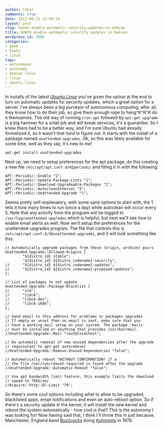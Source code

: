 ```yaml
---
author: fak3r
comments: true
date: 2012-06-21 21:50:24
layout: post
slug: howto-enable-automatic-security-updates-in-debian
title: HOWTO enable automatic security updates in Debian
wordpress_id: 3886
categories:
- geek
- howto
- linux
tags:
- autonomous
- autonomy
- debian linux
- linux
- ubuntu linux
---
```


In installs of the latest [Ubuntu Linux](http://ubuntu.com) you've given the option at the end to turn on automatic updates for security updates, which a great option for a server. I've always been a big purveyor of autonomous computing, after all, they know how to do their job, so give them enough rope to hang^K^K^K do it themselves. The old way of running `cron-apt` followed by `apt-get upgrade` is a big hammer for a small job and _will_ break services, it's a guarantee. So I knew there had to be a better way, and I'm sure Ubuntu had already formalized it, so it wasn't that hard to figure out. It starts with the install of a package named `unattended-upgrades`. Ok, so this was likely available for some time, well as they say, it's new to me!
<!-- more -->

    
    apt-get install unattended-upgrades


Next up, we need to setup preferences for the apt package, do this creating a new file `/etc/apt/apt.conf.d/02periodic` and filling it in with the following:

    
    APT::Periodic::Enable "1";
    APT::Periodic::Update-Package-Lists "1";
    APT::Periodic::Download-Upgradeable-Packages "1";
    APT::Periodic::AutocleanInterval "5";
    APT::Periodic::Unattended-Upgrade "1";


Seems pretty self-explanatory, with some sane options to start with, the 1 tells it how many times to run (once a day) while autoclean will occur every 5. Note that any activity from the program will be logged to `/var/log/unattended-upgrades` which is helpful, but next we'll see how to enable email alerts as well. Now we'll setup the preferences for the unattended-upgrades program. The file that controls this is `/etc/apt/apt.conf.d/50unattended-upgrades`, and it will look something like this:

    
    // Automatically upgrade packages from these (origin, archive) pairs
    Unattended-Upgrade::Allowed-Origins {
            "${distro_id} stable";
            "${distro_id} ${distro_codename}-security";
    //      "${distro_id} ${distro_codename}-updates";
    //      "${distro_id} ${distro_codename}-proposed-updates";
    };
    
    // List of packages to not update
    Unattended-Upgrade::Package-Blacklist {
    //      "vim";
    //      "libc6";
    //      "libc6-dev";
    //      "libc6-i686";
    };
    
    // Send email to this address for problems or packages upgrades
    // If empty or unset then no email is sent, make sure that you
    // have a working mail setup on your system. The package 'mailx'
    // must be installed or anything that provides /usr/bin/mail.
    //Unattended-Upgrade::Mail "root@localhost";
    
    // Do automatic removal of new unused dependencies after the upgrade
    // (equivalent to apt-get autoremove)
    //Unattended-Upgrade::Remove-Unused-Dependencies "false";
    
    // Automatically reboot *WITHOUT CONFIRMATION* if a
    // the file /var/run/reboot-required is found after the upgrade
    //Unattended-Upgrade::Automatic-Reboot "false";
    
    // Use apt bandwidth limit feature, this example limits the download
    // speed to 70kb/sec
    //Acquire::http::Dl-Limit "70";


So there's some cool options including what to allow to be upgraded, blacklisted apps, email notifications and even an auto-reboot option. So if there's a security update in the kernel, it will install the new kernel and reboot the system automatically - how cool is that? This is the autonomy I was looking for! Now having said that, I think I'll throw this in just because, Manchester, England band [Buzzcocks](https://en.wikipedia.org/wiki/Buzzcocks) doing [Autonomy](https://www.youtube.com/watch?v=NK9YtcSA1Rs) in 1978.  
  
  


